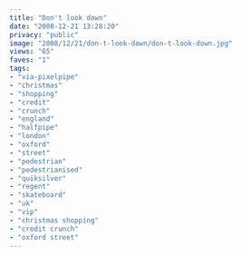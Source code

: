 ```yaml
---
title: "Don't look down"
date: "2008-12-21 13:28:20"
privacy: "public"
image: "2008/12/21/don-t-look-down/don-t-look-down.jpg"
views: "65"
faves: "1"
tags:
- "via-pixelpipe"
- "christmas"
- "shopping"
- "credit"
- "crunch"
- "england"
- "halfpipe"
- "london"
- "oxford"
- "street"
- "pedestrian"
- "pedestrianised"
- "quiksilver"
- "regent"
- "skateboard"
- "uk"
- "vip"
- "christmas shopping"
- "credit crunch"
- "oxford street"
---
```

<a href="/photos/2008/12/22/dont-look-down"></a>
